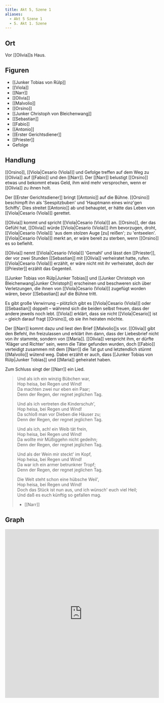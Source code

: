 ```yaml
---
title: Akt 5, Szene 1
aliases:
  - Akt 5 Szene 1
  - 5. Akt 1. Szene
---
```

## Ort
Vor [[Olivia]]s Haus.

## Figuren
- [[Junker Tobias von Rülp]]
- [[Viola]]
- [[Narr]]
- [[Olivia]]
- [[Malvolio]]
- [[Orsino]]
- [[Junker Christoph von Bleichenwang]]
- [[Sebastian]]
- [[Fabio]]
- [[Antonio]]
- [[Erster Gerichtsdiener]]
- [[Priester]]
- Gefolge

## Handlung
[[Orsino]], [[Viola|Cesario (Viola)]] und Gefolge treffen auf dem Weg zu [[Olivia]] auf [[Fabio]] und den [[Narr]]. Der [[Narr]] belustigt [[Orsino]] etwas und bekommt etwas Geld, ihm wird mehr versprochen, wenn er [[Olivia]] zu ihnen holt.

Der [[Erster Gerichtsdiener]] bringt [[Antonio]] auf die Bühne. [[Orsino]] beschimpft ihn als 'Seespitzbuben' und 'Hauptmann eines winz'gen Schiffs'. Dies streitet [[Antonio]] ab und behauptet, er hätte das Leben von [[Viola|Cesario (Viola)]] gerettet.

[[Olivia]] kommt und spricht [[Viola|Cesario (Viola)]] an. [[Orsino]], der das Gefühl hat, [[Olivia]] würde [[Viola|Cesario (Viola)]] ihm bevorzugen, droht, [[Viola|Cesario (Viola)]] 'aus dem stolzen Auge [zu] reißen'; zu 'entseelen'. [[Viola|Cesario (Viola)]] merkt an, er wäre bereit zu sterben, wenn [[Orsino]] es so befiehlt.

[[Olivia]] nennt [[Viola|Cesario (Viola)]] 'Gemahl' und lässt den [[Priester]], der vor zwei Stunden [[Sebastian]] mit [[Olivia]] verheiratet hatte, rufen. [[Viola|Cesario (Viola)]] erzählt, er wäre nicht mit ihr verheiratet, doch der [[Priester]] erzählt das Gegenteil.

[[Junker Tobias von Rülp|Junker Tobias]] und [[Junker Christoph von Bleichenwang|Junker Christoph]] erscheinen und beschweren sich über Verletzungen, die ihnen von [[Viola|Cesario (Viola)]] zugefügt worden wären, bevor [[Sebastian]] auf die Bühne tritt.

Es gibt große Verwirrung – plötzlich gibt es [[Viola|Cesario (Viola)]] oder [[Sebastian]] doppelt – während sich die beiden selbst freuen, dass der andere jeweils noch lebt. [[Viola]] erklärt, dass sie nicht [[Viola|Cesario]] ist – gleich darauf fragt [[Orsino]], ob sie ihn heiraten möchte.

Der [[Narr]] kommt dazu und liest den Brief [[Malvolio]]s vor. [[Olivia]] gibt den Befehl, ihn freizulassen und erklärt ihm dann, dass der Liebesbrief nicht von ihr stammte, sondern von [[Maria]]. [[Olivia]] verspricht ihm, er dürfte 'Kläger und Richter' sein, wenn die Täter gefunden wurden, doch [[Fabio]] verteidigt zusammen mit dem [[Narr]] die Tat gut und letztendlich stürmt [[Malvolio]] wütend weg. Dabei erzählt er auch, dass [[Junker Tobias von Rülp|Junker Tobias]] und [[Maria]] geheiratet haben.

Zum Schluss singt der [[Narr]] ein Lied.

> Und als ich ein winzig Bübchen war,  
> Hop heisa, bei Regen und Wind!  
> Da machten zwei nur eben ein Paar;  
> Denn der Regen, der regnet jeglichen Tag.  
>  
> Und als ich vertreten die Kinderschuh',  
> Hop heisa, bei Regen und Wind!  
> Da schloß man vor Dieben die Häuser zu;  
> Denn der Regen, der regnet jeglichen Tag.  
>  
> Und als ich, ach! ein Weib tät frein,  
> Hop heisa, bei Regen und Wind!  
> Da wollte mir Müßiggehn nicht gedeihn;  
> Denn der Regen, der regnet jeglichen Tag.  
>  
> Und als der Wein mir steckt' im Kopf,  
> Hop heisa, bei Regen und Wind!  
> Da war ich ein armer betrunkner Tropf;  
> Denn der Regen, der regnet jeglichen Tag.  
>  
> Die Welt steht schon eine hübsche Weil',  
> Hop heisa, bei Regen und Wind!  
> Doch das Stück ist nun aus, und ich wünsch' euch viel Heil;  
> Und daß es euch künftig so gefallen mag.  
> - [[Narr]]

## Graph
<iframe src="https://catchears.github.io/was-ihr-wollt-graphs/act-5/act-5-scene-1-dark" width=100% height=550 style="border: 0;"></iframe>
